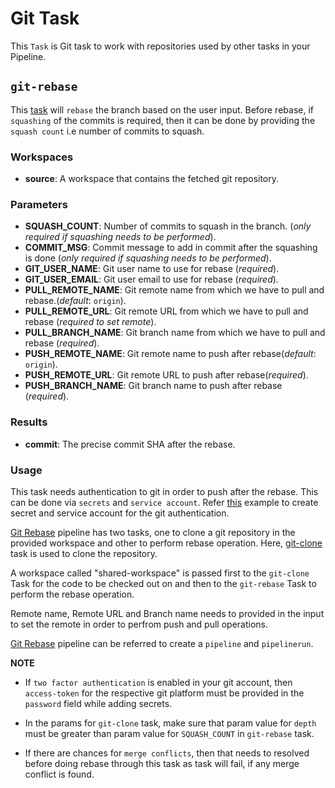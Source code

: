 # Git Task

This `Task` is Git task to work with repositories used by other tasks
in your Pipeline.

## `git-rebase`

This [task](../0.1/git-rebase.yaml) will `rebase` the branch based
on the user input. Before rebase, if `squashing` of the commits is required,
then it can be done by providing the `squash count` i.e number of commits to squash.

### Workspaces

* **source**: A workspace that contains the fetched git repository.

### Parameters

* **SQUASH_COUNT**: Number of commits to squash in the branch.
(_only required if squashing needs to be performed_).
* **COMMIT_MSG**: Commit message to add in commit after the
 squashing is done (_only required if squashing needs to be performed_).
* **GIT_USER_NAME**: Git user name to use for rebase (_required_).
* **GIT_USER_EMAIL**: Git user email to use for rebase (_required_).
* **PULL_REMOTE_NAME**: Git remote name from which we have to pull
and rebase.(_default_: `origin`).
* **PULL_REMOTE_URL**: Git remote URL from which we have to
pull and rebase (_required to set remote_).
* **PULL_BRANCH_NAME**: Git branch name from which we have to
pull and rebase (_required_).
* **PUSH_REMOTE_NAME**: Git remote name to push after rebase(_default_: `origin`).
* **PUSH_REMOTE_URL**:  Git remote URL to push after rebase(_required_).
* **PUSH_BRANCH_NAME**: Git branch name to push after rebase (_required_).

### Results

* **commit**: The precise commit SHA after the rebase.

### Usage

This task needs authentication to git in order to push after the rebase.
This can be done via `secrets` and `service account`. Refer [this](../0.1/samples/git-rebase)
example to create secret and service account for the git authentication.

[Git Rebase](../0.1/samples/run.yaml) pipeline has two tasks, one to clone a
git repository in the provided workspace and other to perform rebase operation.
Here, [git-clone](../../git-clone/0.1/git-clone.yaml) task is used to clone the repository.

A workspace called "shared-workspace" is passed first to the `git-clone`
Task for the code to be checked out on and then to the `git-rebase` Task
to perform the rebase operation.

Remote name, Remote URL and Branch name needs to provided in the input
to set the remote in order to perfrom push and pull operations.

[Git Rebase](../0.1/samples/run.yaml) pipeline can be referred to
create a `pipeline` and `pipelinerun`.

**NOTE**

* If `two factor authentication` is enabled in your git account, then
`access-token` for the respective git platform must be provided
in the `password` field while adding secrets.

* In the params for `git-clone` task, make sure that param value
for `depth` must be greater than param value for `SQUASH_COUNT` in `git-rebase` task.

* If there are chances for `merge conflicts`, then that needs to resolved before
doing rebase through this task as task will fail, if any merge conflict is found.